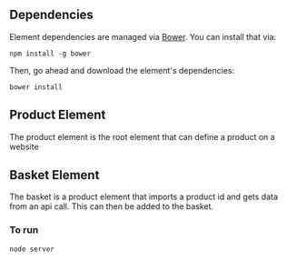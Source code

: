 ## Dependencies

Element dependencies are managed via [Bower](http://bower.io/). You can
install that via:

    npm install -g bower

Then, go ahead and download the element's dependencies:

    bower install


## Product Element

The product element is the root element that can define a product on a website


## Basket Element

The basket is a product element that imports a product id and gets data from an api call. This can then be added to the basket.

### To run

    node server
